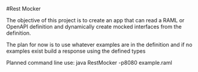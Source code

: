 #Rest Mocker

The objective of this project is to create an app that can read a RAML or OpenAPI definition and dynamically create
mocked interfaces from the definition.

The plan for now is to use whatever examples are in the definition and if no examples exist build a response using the
defined types

Planned command line use: java RestMocker -p8080 example.raml